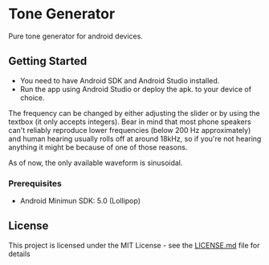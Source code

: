 # Tone Generator

Pure tone generator for android devices. 

## Getting Started

* You need to have Android SDK and Android Studio installed.
* Run the app using Android Studio or deploy the apk. to your device of choice.

The frequency can be changed by either adjusting the slider or by using the textbox (it only accepts
integers). Bear in mind that most phone speakers can't reliably reproduce lower frequencies (below 200 Hz 
approximately) and human hearing usually rolls off at around 18kHz, so if you're not hearing anything
it might be because of one of those reasons.

As of now, the only available waveform is sinusoidal.

### Prerequisites

* Android Minimun SDK: 5.0 (Lollipop)

## License

This project is licensed under the MIT License - see the [LICENSE.md](LICENSE.md) file for details
